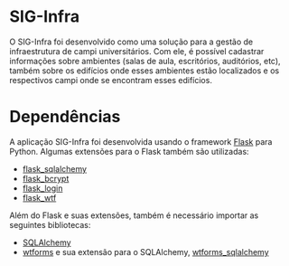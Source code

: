 # SIG-Infra
O SIG-Infra foi desenvolvido como uma solução para a gestão de infraestrutura de campi universitários. Com ele, é possível cadastrar informações sobre ambientes (salas de aula, escritórios, auditórios, etc), também sobre os edifícios onde esses ambientes estão localizados e os respectivos campi onde se encontram esses edifícios.

# Dependências

A aplicação SIG-Infra foi desenvolvida usando o framework [Flask](https://flask.palletsprojects.com/en/1.1.x/) para Python. Algumas extensões para o Flask também são utilizadas:

- [flask_sqlalchemy](https://flask-sqlalchemy.palletsprojects.com/en/2.x/)
- [flask_bcrypt](https://flask-bcrypt.readthedocs.io/en/latest/)
- [flask_login](https://flask-login.readthedocs.io/en/latest/)
- [flask_wtf](https://flask-wtf.readthedocs.io/en/stable/)

Além do Flask e suas extensões, também é necessário importar as seguintes bibliotecas:

- [SQLAlchemy](https://www.sqlalchemy.org/)
- [wtforms](https://wtforms.readthedocs.io/en/2.3.x/) e sua extensão para o SQLAlchemy, [wtforms_sqlalchemy](https://pypi.org/project/WTForms-SQLAlchemy/)


